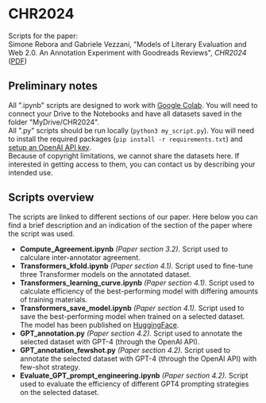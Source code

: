 # CHR2024
Scripts for the paper:  
Simone Rebora and Gabriele Vezzani, "Models of Literary Evaluation and Web 2.0. An Annotation Experiment with Goodreads Reviews", *CHR2024* ([PDF](https://2024.computational-humanities-research.org/papers/paper46))  

## Preliminary notes

All ".ipynb" scripts are designed to work with [Google Colab](https://colab.research.google.com/). You will need to connect your Drive to the Notebooks and have all datasets saved in the folder "MyDrive/CHR2024".  
All ".py" scripts should be run locally (`python3 my_script.py`). You will need to install the required packages (`pip install -r requirements.txt`) and [setup an OpenAI API key](https://platform.openai.com/docs/quickstart?context=python).  
Because of copyright limitations, we cannot share the datasets here. If interested in getting access to them, you can contact us by describing your intended use.  

## Scripts overview

The scripts are linked to different sections of our paper. Here below you can find a brief description and an indication of the section of the paper where the script was used.  
- **Compute_Agreement.ipynb** *(Paper section 3.2).* Script used to calculare inter-annotator agreement.
- **Transformers_kfold.ipynb** *(Paper section 4.1).* Script used to fine-tune three Transformer models on the annotated dataset.
- **Transformers_learning_curve.ipynb** *(Paper section 4.1).* Script used to calculate efficiency of the best-performing model with differing amounts of training materials.
- **Transformers_save_model.ipynb** *(Paper section 4.1).* Script used to save the best-performing model when trained on a selected dataset. The model has been published on [HuggingFace](https://huggingface.co/GVezzani/literary_evaluation_classifier).
- **GPT_annotation.py** *(Paper section 4.2).* Script used to annotate the selected dataset with GPT-4 (through the OpenAI API).
- **GPT_annotation_fewshot.py** *(Paper section 4.2).* Script used to annotate the selected dataset with GPT-4 (through the OpenAI API) with few-shot strategy.
- **Evaluate_GPT_prompt_engineering.ipynb** *(Paper section 4.2).* Script used to evaluate the efficiency of different GPT4 prompting strategies on the selected dataset.
